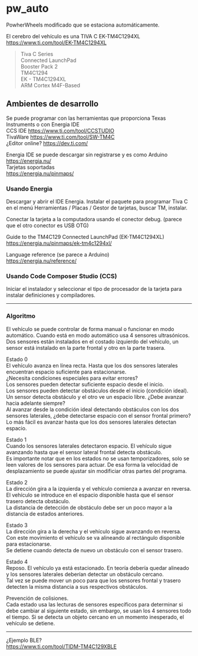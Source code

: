 # pw_auto
PowherWheels modificado que se estaciona automáticamente.  

El cerebro del vehículo es una TIVA C EK-TM4C1294XL  
https://www.ti.com/tool/EK-TM4C1294XL  

> Tiva C Series  
> Connected LaunchPad  
> Booster Pack 2  
> TM4C1294  
> EK - TM4C1294XL  
> ARM Cortex M4F-Based  

## Ambientes de desarrollo
Se puede programar con las herramientas que proporciona Texas Instruments o con Energia IDE  
CCS IDE https://www.ti.com/tool/CCSTUDIO  
TivaWare https://www.ti.com/tool/SW-TM4C  
¿Editor online? https://dev.ti.com/  

Energia IDE se puede descargar sin registrarse y es como Arduino  
https://energia.nu/  
Tarjetas soportadas  
https://energia.nu/pinmaps/  

### Usando Energia
Descargar y abrir el IDE Energia. Instalar el paquete para programar Tiva C
en el menú Herramientas / Placas / Gestor de tarjetas, buscar TM, instalar.  

Conectar la tarjeta a la computadora usando el conector debug.
(parece que el otro conector es USB OTG)  

Guide to the TM4C129 Connected LaunchPad (EK-TM4C1294XL)  
https://energia.nu/pinmaps/ek-tm4c1294xl/  

Language reference (se parece a Arduino)  
https://energia.nu/reference/  

### Usando Code Composer Studio (CCS)
Iniciar el instalador y seleccionar el tipo de procesador de la tarjeta para instalar definiciones y compiladores.  

---

### Algoritmo
El vehículo se puede controlar de forma manual o funcionar en modo automático.
Cuando está en modo automático usa 4 sensores ultrasónicos. Dos sensores están instalados en el costado izquierdo del vehículo,
un sensor está instalado en la parte frontal y otro en la parte trasera.

Estado 0  
El vehículo avanza en línea recta. Hasta que los dos sensores laterales encuentran espacio suficiente para estacionarse.  
¿Necesita condiciones especiales para evitar errores?  
Los sensores pueden detectar suficiente espacio desde el inicio.  
Los sensores pueden detectar obstáculos desde el inicio (condición ideal).  
Un sensor detecta obstáculo y el otro ve un espacio libre. ¿Debe avanzar hacia adelante siempre?  
Al avanzar desde la condición ideal detectando obstáculos con los dos sensores laterales, ¿debe detectarse espacio con el sensor frontal primero?  
Lo más fácil es avanzar hasta que los dos sensores laterales detectan espacio.  

Estado 1  
Cuando los sensores laterales detectaron espacio. El vehículo sigue avanzando hasta que el sensor lateral frontal detecta obstáculo.  
Es importante notar que en los estados no se usan temporizadores,
solo se leen valores de los sensores para actuar. De esa forma la velocidad de desplazamiento se puede ajustar sin modificiar otras partes del programa.  

Estado 2  
La dirección gira a la izquierda y el vehículo comienza a avanzar en reversa.
El vehículo se introduce en el espacio disponible hasta que el sensor trasero detecta obstáculo.  
La distancia de detección de obstáculo debe ser un poco mayor a la distancia de estados anteriores.  

Estado 3  
La dirección gira a la derecha y el vehículo sigue avanzando en reversa.  
Con este movimiento el vehículo se va alineando al rectángulo disponible para estacionarse.  
Se detiene cuando detecta de nuevo un obstáculo con el sensor trasero.  

Estado 4  
Reposo. El vehículo ya está estacionado. En teoría debería quedar alineado y los sensores laterales deberían detectar un obstáculo cercano.  
Tal vez se puede mover un poco para que los sensores frontal y trasero detecten la misma distancia a sus respectivos obstáculos.  

Prevención de colisiones.  
Cada estado usa las lecturas de sensores específicos para determinar si debe cambiar al siguiente estado,
sin embargo, se usan los 4 sensores todo el tiempo. Si se detecta un objeto cercano en un momento inesperado, el vehículo se detiene.  


----
¿Ejemplo BLE?  
https://www.ti.com/tool/TIDM-TM4C129XBLE  
